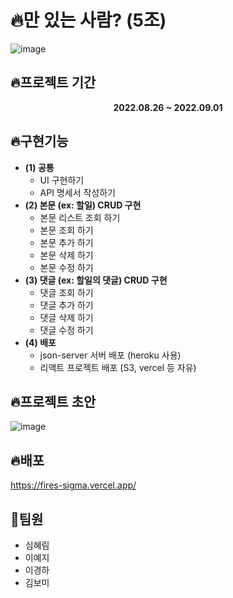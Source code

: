 # 🔥만 있는 사람? (5조)
![image](https://user-images.githubusercontent.com/108657283/187908606-cededd43-64f5-40ea-9d58-2b7e27beaca1.png)

## 🔥프로젝트 기간
**<p align="center">2022.08.26 ~ 2022.09.01</p>**

## 🔥구현기능
 - **(1) 공통**
    - UI 구현하기
    - API 명세서 작성하기
- **(2) 본문 (ex: 할일) CRUD 구현**
    - 본문 리스트 조회 하기
    - 본문 조회 하기
    - 본문 추가 하기
    - 본문 삭제 하기
    - 본문 수정 하기
- **(3) 댓글 (ex: 할일의 댓글) CRUD 구현**
    - 댓글 조회 하기
    - 댓글 추가 하기
    - 댓글 삭제 하기
    - 댓글 수정 하기
- **(4) 배포**
    - json-server 서버 배포 (heroku 사용)
    - 리액트 프로젝트 배포 (S3, vercel 등 자유)


## 🔥프로젝트 초안
![image](https://user-images.githubusercontent.com/108657283/187909339-0221b329-9bf7-44fc-a3d1-b826647775f7.png)

## 🔥배포
https://fires-sigma.vercel.app/

## 💖팀원
 - 심혜림
 - 이예지
 - 이경하
 - 김보미
